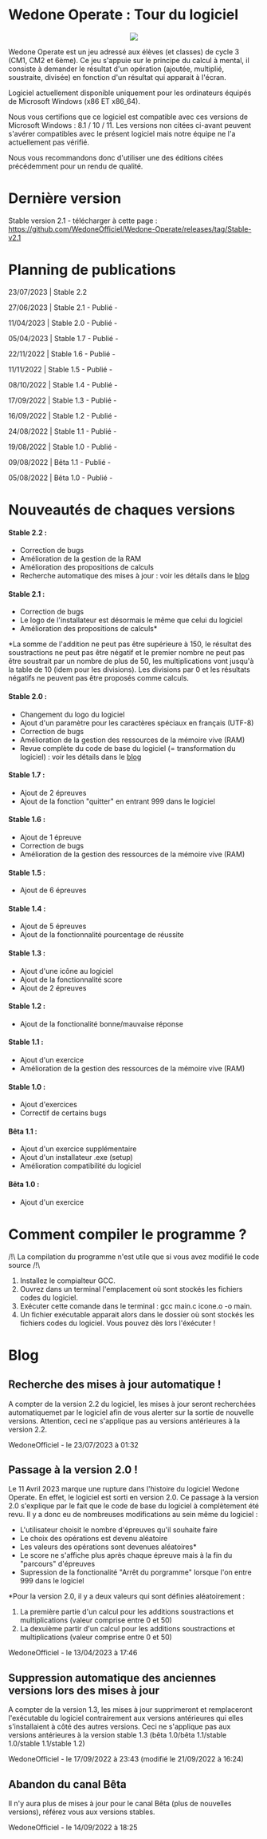 # Wedone Operate : Tour du logiciel 
<p align="center">
  <img src="https://raw.githubusercontent.com/WedoneOfficiel/Wedone-Operate/main/app-icone.ico" />
</p>
Wedone Operate est un jeu adressé aux élèves (et classes) de cycle 3 (CM1, CM2 et 6ème). Ce jeu s'appuie sur le principe du calcul à mental, il consiste à demander le résultat d'un opération (ajoutée, multiplié, soustraite, divisée) en fonction d'un résultat qui apparait à l'écran.

Logiciel actuellement disponible uniquement pour les ordinateurs équipés de Microsoft Windows (x86 ET x86_64).

Nous vous certifions que ce logiciel est compatible avec ces versions de Microsoft Windows : 8.1 / 10 / 11. Les versions non citées ci-avant peuvent s'avérer compatibles avec le présent logiciel mais notre équipe ne l'a actuellement pas vérifié.

Nous vous recommandons donc d'utiliser une des éditions citées précédemment pour un rendu de qualité.

 
# Dernière version
Stable version 2.1 - télécharger à cette page : https://github.com/WedoneOfficiel/Wedone-Operate/releases/tag/Stable-v2.1

# Planning de publications
23/07/2023 | Stable 2.2

27/06/2023 | Stable 2.1 - Publié -

11/04/2023 | Stable 2.0 - Publié -

05/04/2023 | Stable 1.7 - Publié -

22/11/2022 | Stable 1.6 - Publié -

11/11/2022 | Stable 1.5 - Publié -

08/10/2022 | Stable 1.4 - Publié -

17/09/2022 | Stable 1.3 - Publié -

16/09/2022 | Stable 1.2 - Publié -

24/08/2022 | Stable 1.1 - Publié -

19/08/2022 | Stable 1.0 - Publié -

09/08/2022 | Bêta 1.1 - Publié -

05/08/2022 | Bêta 1.0 - Publié -

# Nouveautés de chaques versions
#### Stable 2.2 :
- Correction de bugs
- Amélioration de la gestion de la RAM
- Amélioration des propositions de calculs
- Recherche automatique des mises à jour : voir les détails dans le [blog](https://github.com/WedoneOfficiel/Wedone-Operate/tree/main#recherche-des-mises-%C3%A0-jour-automatique-)

#### Stable 2.1 :
- Correction de bugs
- Le logo de l'installateur est désormais le même que celui du logiciel
- Amélioration des propositions de calculs*

*La somme de l'addition ne peut pas être supérieure à 150, le résultat des soustractions ne peut pas être négatif et le premier nombre ne peut pas être soustrait par un nombre de plus de 50, les multiplications vont jusqu'à la table de 10 (idem pour les divisions). Les divisions par 0 et les résultats négatifs ne peuvent pas être proposés comme calculs.
#### Stable 2.0 :
- Changement du logo du logiciel
- Ajout d'un paramètre pour les caractères spéciaux en français (UTF-8)
- Correction de bugs
- Amélioration de la gestion des ressources de la mémoire vive (RAM)
- Revue complète du code de base du logiciel (= transformation du logiciel) : voir les détails dans le [blog](https://github.com/WedoneOfficiel/Wedone-Operate/blob/main/README.md#passage-%C3%A0-la-version-20- "article du blog concernant le passage à la version 2.0")
#### Stable 1.7 :
- Ajout de 2 épreuves
- Ajout de la fonction "quitter" en entrant 999 dans le logiciel
#### Stable 1.6 :
- Ajout de 1 épreuve
- Correction de bugs
- Amélioration de la gestion des ressources de la mémoire vive (RAM)
#### Stable 1.5 :
- Ajout de 6 épreuves
#### Stable 1.4 :
- Ajout de 5 épreuves
- Ajout de la fonctionnalité pourcentage de réussite
#### Stable 1.3 :
- Ajout d'une icône au logiciel
- Ajout de la fonctionnalité score
- Ajout de 2 épreuves
#### Stable 1.2 :
- Ajout de la fonctionalité bonne/mauvaise réponse
#### Stable 1.1 :
- Ajout d'un exercice
- Amélioration de la gestion des ressources de la mémoire vive (RAM)
#### Stable 1.0 :
- Ajout d'exercices
- Correctif de certains bugs
#### Bêta 1.1 :
- Ajout d'un exercice supplémentaire 
- Ajout d'un installateur .exe (setup)
- Amélioration compatibilité du logiciel
#### Bêta 1.0 : 
- Ajout d'un exercice 

# Comment compiler le programme ?
/!\ La compilation du programme n'est utile que si vous avez modifié le code source /!\
1) Installez le compialteur GCC.
2) Ouvrez dans un terminal l'emplacement où sont stockés les fichiers codes du logiciel.
3) Exécuter cette comande dans le terminal : gcc main.c icone.o -o main.    
4) Un fichier exécutable apparait alors dans le dossier où sont stockés les fichiers codes du logiciel. Vous pouvez dès lors l'éxécuter !

# Blog

## Recherche des mises à jour automatique !
A compter de la version 2.2 du logiciel, les mises à jour seront recherchées automatiquemet par le logiciel afin de vous alerter sur la sortie de nouvelle versions.
Attention, ceci ne s'applique pas au versions antérieures à la version 2.2.

WedoneOfficiel - le 23/07/2023 à 01:32

## Passage à la version 2.0 !
Le 11 Avril 2023 marque une rupture dans l'histoire du logiciel Wedone Operate. En effet, le logiciel est sorti en version 2.0. Ce passage à la version 2.0 s'explique par le fait que le code de base du logiciel à complètement été revu. Il y a donc eu de nombreuses modifications au sein même du logiciel :
- L'utilisateur choisit le nombre d'épreuves qu'il souhaite faire
- Le choix des opérations est devenu aléatoire
- Les valeurs des opérations sont devenues aléatoires*
- Le score ne s'affiche plus après chaque épreuve mais à la fin du "parcours" d'épreuves
- Supression de la fonctionalité "Arrêt du porgramme" lorsque l'on entre 999 dans le logiciel

*Pour la version 2.0, il y a deux valeurs qui sont définies aléatoirement :
1) La première partie d'un calcul pour les additions soustractions et multiplications (valeur comprise entre 0 et 50)
2) La dexuième partir d'un calcul pour les additions soustractions et multiplications (valeur comprise entre 0 et 50)

WedoneOfficiel - le 13/04/2023 à 17:46

## Suppression automatique des anciennes versions lors des mises à jour
A compter de la version 1.3, les mises à jour supprimeront et remplaceront l'exécutable du logiciel contrairement aux versions antérieures qui elles s'installaient à côté des autres versions.
Ceci ne s'applique pas aux versions antérieures à la version stable 1.3 (bêta 1.0/bêta 1.1/stable 1.0/stable 1.1/stable 1.2)

WedoneOfficiel - le 17/09/2022 à 23:43 (modifié le 21/09/2022 à 16:24)

## Abandon du canal Bêta
Il n'y aura plus de mises à jour pour le canal Bêta (plus de nouvelles versions), référez vous aux versions stables.

WedoneOfficiel - le 14/09/2022 à 18:25
